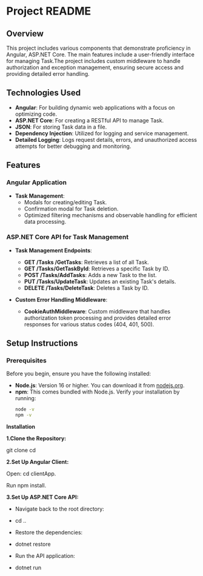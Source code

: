 # Project README

## Overview

This project includes various components that demonstrate proficiency in Angular, ASP.NET Core. The main features include a user-friendly interface for managing Task.The project includes custom middleware to handle authorization and exception management, ensuring secure access and providing detailed error handling.

## Technologies Used

- **Angular**: For building dynamic web applications with a focus on optimizing code.
- **ASP.NET Core**: For creating a RESTful API to manage Task.
- **JSON**: For storing Task data in a file.
- **Dependency Injection**: Utilized for logging and service management.
- **Detailed Logging**: Logs request details, errors, and unauthorized access attempts for better debugging and monitoring.

## Features

### Angular Application

- **Task Management**:
  - Modals for creating/editing Task.
  - Confirmation modal for Task deletion.
  - Optimized filtering mechanisms and observable handling for efficient data processing.

### ASP.NET Core API for Task Management

- **Task Management Endpoints**:
  - **GET /Tasks /GetTasks**: Retrieves a list of all Task.
  - **GET /Tasks/GetTaskById**: Retrieves a specific Task by ID.
  - **POST /Tasks/AddTasks**: Adds a new Task to the list.
  - **PUT /Tasks/UpdateTask**: Updates an existing Task's details.
  - **DELETE /Tasks/DeleteTask**: Deletes a Task by ID.

- **Custom Error Handling Middleware**:
  - **CookieAuthMiddleware**: Custom middleware that handles authorization token processing and provides detailed error responses for various status codes (404, 401, 500).

## Setup Instructions

### Prerequisites

Before you begin, ensure you have the following installed:

- **Node.js**: Version 16 or higher. You can download it from [nodejs.org](https://nodejs.org/).
- **npm**: This comes bundled with Node.js. Verify your installation by running:
  ```bash
  node -v
  npm -v

**Installation**

**1.Clone the Repository:**

git clone <repository-url>
cd <repository-folder>

**2.Set Up Angular Client:**

Open:
cd clientApp.

Run
npm install.

**3.Set Up ASP.NET Core API:**

 - Navigate back to the root directory:

- cd ..

- Restore the dependencies:

- dotnet restore

-  Run the API application:

- dotnet run




